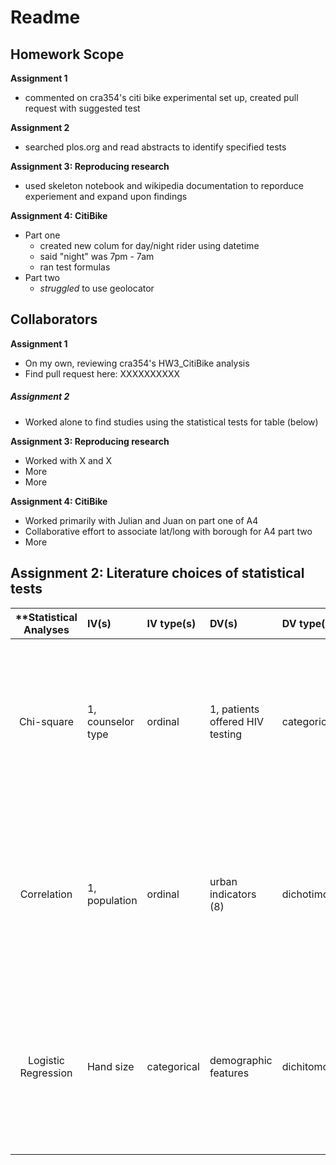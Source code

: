 # Readme

## Homework Scope

**Assignment 1**
* commented on cra354's citi bike experimental set up, created pull request with suggested test

**Assignment 2**
* searched plos.org and read abstracts to identify specified tests

**Assignment 3: Reproducing research**
* used skeleton notebook and wikipedia documentation to reporduce experiement and expand upon findings

**Assignment 4: CitiBike**
* Part one
  * created new colum for day/night rider using datetime
  * said "night" was 7pm - 7am
  * ran test formulas
* Part two
  * _struggled_ to use geolocator
  

## Collaborators

**Assignment 1**
* On my own, reviewing cra354's HW3_CitiBike analysis
* Find pull request here: XXXXXXXXXX

##### Assignment 2
* Worked alone to find studies using the statistical tests for table (below)

**Assignment 3: Reproducing research**
* Worked with X and X 
* More 
* More

**Assignment 4: CitiBike**
* Worked primarily with Julian and Juan on part one of A4  
* Collaborative effort to associate lat/long with borough for A4 part two 
* More


## Assignment 2: Literature choices of statistical tests

| **Statistical Analyses	|  IV(s)  |  IV type(s) |  DV(s)  |  DV type(s)  |  Control Var| Question to be answered | _H0_ | alpha | link to paper | 
|:----------:|:----------|:------------|:-------------|:------------|:------------- |:------------------|:----:|:-------:|:-------|
Chi-square	| 1, counselor type | ordinal | 1, patients offered HIV testing | categorical | 0| Does shifting program flow and advocacy responsibilities from counselors to volunteer parents of HIV-infected children affect patients offered HIV testing? | Introducing patient advocates will result in the same or decreased number of children tested | 0.05 | [Task Shifting Routine Inpatient Pediatric HIV Testing Improves Program Outcomes in Urban Malawi](http://journals.plos.org/plosone/article?id=10.1371/journal.pone.0009626) |
Correlation	| 1, population | ordinal | urban indicators (8) | dichotimous | 0 | How do scale-adjusted metrics  create a summary of the evolution of urban indicators as opposed to per capita values of indicators obtained from Brazilian cities?  | Percapita values of indicators explain brailian urban indicator patters in the same way as scale-adjusted metrics do. | 0.05 | [Scale-Adjusted Metrics for Predicting the Evolution of Urban Indicators and Quantifying the Performance of Cities](http://journals.plos.org/plosone/article?id=10.1371/journal.pone.0134862) |
Logistic Regression	| Hand size | categorical | demographic features | dichitomous | 0 | 	Is there a relationship between measurements of the human hand and a range of demographic features | There is no relationship between human hand measurements and the subjects' demo features | 0.05 | [Comparing Machine Learning Classifiers and Linear/Logistic Regression to Explore the Relationship between Hand Dimensions and Demographic Characteristics](http://journals.plos.org/plosone/article?id=10.1371/journal.pone.0165521) |
  |||||||||
  


